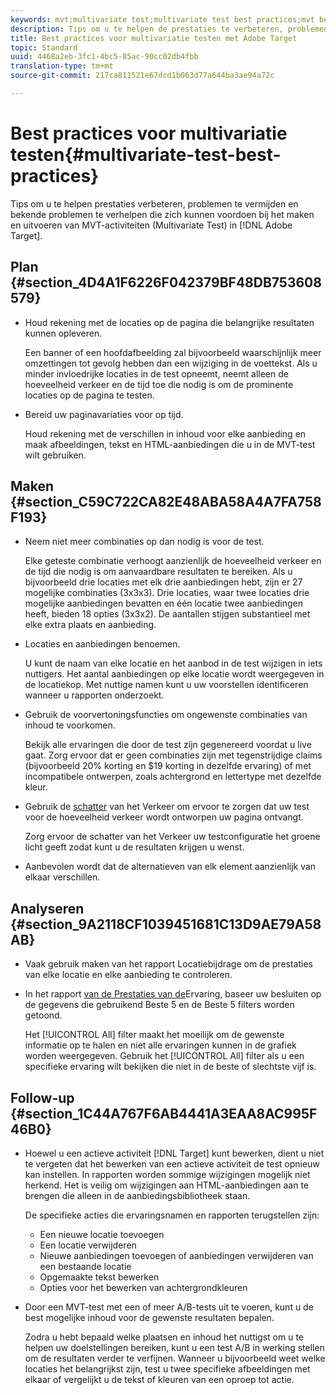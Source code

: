 ```yaml
---
keywords: mvt;multivariate test;multivariate test best practices;mvt best practices;mvt combinations;mvt reports
description: Tips om u te helpen de prestaties te verbeteren, problemen te voorkomen en bekende problemen te verhelpen die zich kunnen voordoen bij het maken en uitvoeren van multivariate testactiviteiten in Adobe Target.
title: Best practices voor multivariatie testen met Adobe Target
topic: Standard
uuid: 4468a2eb-3fc1-4bc5-85ac-90cc02db4fbb
translation-type: tm+mt
source-git-commit: 217ca811521e67dcd1b063d77a644ba3ae94a72c

---
```



# Best practices voor multivariatie testen{#multivariate-test-best-practices}

Tips om u te helpen prestaties verbeteren, problemen te vermijden en bekende problemen te verhelpen die zich kunnen voordoen bij het maken en uitvoeren van MVT-activiteiten (Multivariate Test) in [!DNL Adobe Target].

## Plan {#section_4D4A1F6226F042379BF48DB753608579}

* Houd rekening met de locaties op de pagina die belangrijke resultaten kunnen opleveren.

   Een banner of een hoofdafbeelding zal bijvoorbeeld waarschijnlijk meer omzettingen tot gevolg hebben dan een wijziging in de voettekst. Als u minder invloedrijke locaties in de test opneemt, neemt alleen de hoeveelheid verkeer en de tijd toe die nodig is om de prominente locaties op de pagina te testen.
* Bereid uw paginavariaties voor op tijd.

   Houd rekening met de verschillen in inhoud voor elke aanbieding en maak afbeeldingen, tekst en HTML-aanbiedingen die u in de MVT-test wilt gebruiken.

## Maken {#section_C59C722CA82E48ABA58A4A7FA758F193}

* Neem niet meer combinaties op dan nodig is voor de test.

   Elke geteste combinatie verhoogt aanzienlijk de hoeveelheid verkeer en de tijd die nodig is om aanvaardbare resultaten te bereiken. Als u bijvoorbeeld drie locaties met elk drie aanbiedingen hebt, zijn er 27 mogelijke combinaties (3x3x3). Drie locaties, waar twee locaties drie mogelijke aanbiedingen bevatten en één locatie twee aanbiedingen heeft, bieden 18 opties (3x3x2). De aantallen stijgen substantieel met elke extra plaats en aanbieding.

* Locaties en aanbiedingen benoemen.

   U kunt de naam van elke locatie en het aanbod in de test wijzigen in iets nuttigers. Het aantal aanbiedingen op elke locatie wordt weergegeven in de locatiekop. Met nuttige namen kunt u uw voorstellen identificeren wanneer u rapporten onderzoekt.

* Gebruik de voorvertoningsfuncties om ongewenste combinaties van inhoud te voorkomen.

   Bekijk alle ervaringen die door de test zijn gegenereerd voordat u live gaat. Zorg ervoor dat er geen combinaties zijn met tegenstrijdige claims (bijvoorbeeld 20% korting en $19 korting in dezelfde ervaring) of met incompatibele ontwerpen, zoals achtergrond en lettertype met dezelfde kleur.

* Gebruik de [schatter](/help/c-activities/c-multivariate-testing/t-create-multivariate-test/traffic-estimator.md) van het Verkeer om ervoor te zorgen dat uw test voor de hoeveelheid verkeer wordt ontworpen uw pagina ontvangt.

   Zorg ervoor de schatter van het Verkeer uw testconfiguratie het groene licht geeft zodat kunt u de resultaten krijgen u wenst.
* Aanbevolen wordt dat de alternatieven van elk element aanzienlijk van elkaar verschillen.

## Analyseren {#section_9A2118CF1039451681C13D9AE79A58AB}

* Vaak gebruik maken van het rapport [](/help/c-reports/location-contribution-report.md) Locatiebijdrage om de prestaties van elke locatie en elke aanbieding te controleren.
* In het rapport [van de Prestaties van de](/help/c-reports/experience-performance-report.md)Ervaring, baseer uw besluiten op de gegevens die gebruikend Beste 5 en de Beste 5 filters worden getoond.

   Het [!UICONTROL All] filter maakt het moeilijk om de gewenste informatie op te halen en niet alle ervaringen kunnen in de grafiek worden weergegeven. Gebruik het [!UICONTROL All] filter als u een specifieke ervaring wilt bekijken die niet in de beste of slechtste vijf is.

## Follow-up {#section_1C44A767F6AB4441A3EAA8AC995F46B0}

* Hoewel u een actieve activiteit [!DNL Target] kunt bewerken, dient u niet te vergeten dat het bewerken van een actieve activiteit de test opnieuw kan instellen. In rapporten worden sommige wijzigingen mogelijk niet herkend. Het is veilig om wijzigingen aan HTML-aanbiedingen aan te brengen die alleen in de aanbiedingsbibliotheek staan.

   De specifieke acties die ervaringsnamen en rapporten terugstellen zijn:

   * Een nieuwe locatie toevoegen
   * Een locatie verwijderen
   * Nieuwe aanbiedingen toevoegen of aanbiedingen verwijderen van een bestaande locatie
   * Opgemaakte tekst bewerken
   * Opties voor het bewerken van achtergrondkleuren

* Door een MVT-test met een of meer A/B-tests uit te voeren, kunt u de best mogelijke inhoud voor de gewenste resultaten bepalen.

   Zodra u hebt bepaald welke plaatsen en inhoud het nuttigst om u te helpen uw doelstellingen bereiken, kunt u een test A/B in werking stellen om de resultaten verder te verfijnen. Wanneer u bijvoorbeeld weet welke locaties het belangrijkst zijn, test u twee specifieke afbeeldingen met elkaar of vergelijkt u de tekst of kleuren van een oproep tot actie.

